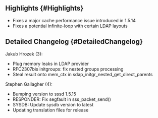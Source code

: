 Highlights {#Highlights}
----------

-   Fixes a major cache performance issue introduced in 1.5.14
-   Fixes a potential infinite-loop with certain LDAP layouts

Detailed Changelog {#DetailedChangelog}
------------------

Jakub Hrozek (3):

-   Plug memory leaks in LDAP provider
-   RFC2307bis initgroups: fix nested groups processing
-   Steal result onto mem\_ctx in
    sdap\_initgr\_nested\_get\_direct\_parents

Stephen Gallagher (4):

-   Bumping version to sssd 1.5.15
-   RESPONDER: Fix segfault in sss\_packet\_send()
-   SYSDB: Update sysdb version to latest
-   Updating translation files for release


